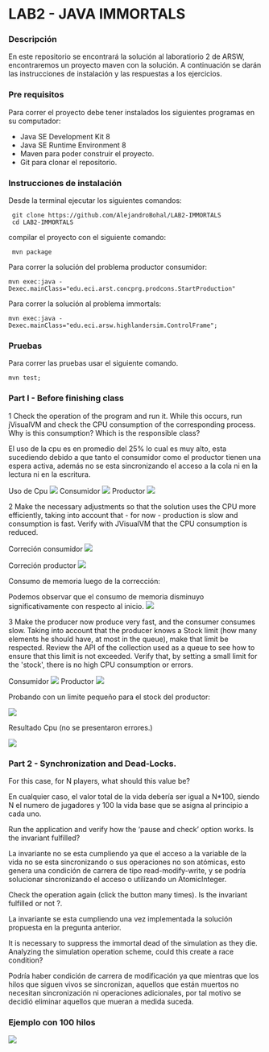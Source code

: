 
# LAB2 - JAVA IMMORTALS

### Descripción

En este repositorio se encontrará la solución al laboratiorio 2 de ARSW,
encontraremos un proyecto maven con la solución. A continuación se darán
las instrucciones de instalación y las respuestas a los ejercicios.

### Pre requisitos

Para correr el proyecto debe tener instalados los siguientes programas
en su computador:

- Java SE Development Kit 8
- Java SE Runtime Environment 8
- Maven para poder construir el proyecto.
- Git para clonar el repositorio. 

### Instrucciones de instalación

Desde la terminal ejecutar los siguientes comandos:
```
 git clone https://github.com/AlejandroBohal/LAB2-IMMORTALS
 cd LAB2-IMMORTALS
```
compilar el proyecto con el siguiente comando:
```
 mvn package
```
Para correr la solución del problema productor consumidor:
```
mvn exec:java -Dexec.mainClass="edu.eci.arst.concprg.prodcons.StartProduction"
```
Para correr la solución al problema immortals:
```
mvn exec:java -Dexec.mainClass="edu.eci.arsw.highlandersim.ControlFrame";
```
### Pruebas

Para correr las pruebas usar el siguiente comando.
```
mvn test;
```


### Part I - Before finishing class

1 Check the operation of the program and run it. While this occurs, run jVisualVM and check the CPU consumption of the corresponding process. Why is this consumption? Which is the responsible class? 

El uso de la cpu es en promedio del 25% lo cual es muy alto, esta sucediendo debido a que tanto el consumidor como el productor tienen una espera activa, además no se esta sincronizando el acceso a la cola ni en la lectura ni en la escritura.

Uso de Cpu
![](https://cdn.discordapp.com/attachments/352624122301513730/745730740528087060/Memory_usage.png)
Consumidor
![](https://cdn.discordapp.com/attachments/352624122301513730/745730673863688212/consumerFirst.png)
Productor
![](https://cdn.discordapp.com/attachments/352624122301513730/745730932778205294/unknown.png)

2 Make the necessary adjustments so that the solution uses the CPU more efficiently, taking into account that - for now - production is slow and consumption is fast. Verify with JVisualVM that the CPU consumption is reduced. 

Correción consumidor
![](https://cdn.discordapp.com/attachments/352624122301513730/745737649955930113/unknown.png)

Correción productor
![](https://cdn.discordapp.com/attachments/352624122301513730/745736258268954674/unknown.png)

Consumo de memoria luego de la corrección:

Podemos observar que el consumo de memoria disminuyo significativamente con respecto al inicio.
![](https://cdn.discordapp.com/attachments/352624122301513730/745738245605687356/unknown.png)


3 Make the producer now produce very fast, and the consumer consumes slow. Taking into account that the producer knows a Stock limit (how many elements he should have, at most in the queue), make that limit be respected. Review the API of the collection used as a queue to see how to ensure that this limit is not exceeded. Verify that, by setting a small limit for the 'stock', there is no high CPU consumption or errors.

Consumidor
![](https://cdn.discordapp.com/attachments/352624122301513730/745741350900727929/unknown.png)
Productor
![](https://cdn.discordapp.com/attachments/352624122301513730/745742053891375224/unknown.png)

Probando con un limite pequeño para el stock del productor:

![](https://cdn.discordapp.com/attachments/352624122301513730/745743286358245406/unknown.png)

Resultado Cpu (no se presentaron errores.)

![](https://cdn.discordapp.com/attachments/352624122301513730/745743363432775690/unknown.png)

### Part 2 - Synchronization and Dead-Locks.

For this case, for N players, what should this value be?

En cualquier caso, el valor total de la vida debería ser igual a
N*100, siendo N el numero de jugadores y 100 la vida base que
se asigna al principio a cada uno.

Run the application and verify how the ‘pause and check’ option works. Is the invariant fulfilled?

La invariante no se esta cumpliendo ya que el acceso a la 
variable de la vida no se esta sincronizando o sus operaciones
no son atómicas, esto genera una condición de carrera de tipo
read-modify-write, y se podría solucionar sincronizando el acceso
o utilizando un AtomicInteger.

Check the operation again (click the button many times). Is the invariant fulfilled or not ?.

La invariante se esta cumpliendo una vez implementada la solución
propuesta en la pregunta anterior.

It is necessary to suppress the immortal dead of the simulation as they die. 
Analyzing the simulation operation scheme, could this create a race condition? 

Podría haber condición de carrera de modificación ya que mientras que
los hilos que siguen vivos se sincronizan, aquellos que están
muertos no necesitan sincronización ni operaciones adicionales,
por tal motivo se decidió eliminar aquellos que mueran a medida
suceda.

### Ejemplo con 100 hilos

![](https://cdn.discordapp.com/attachments/352624122301513730/747263600682467408/unknown.png)

